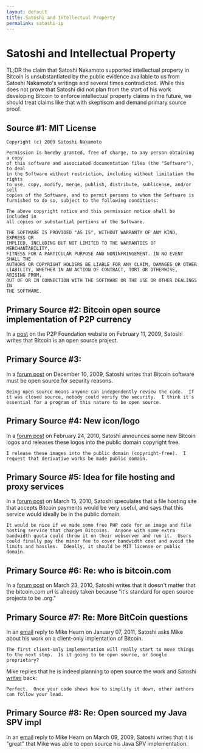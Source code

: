 ```yaml
---
layout: default
title: Satoshi and Intellectual Property
permalink: satoshi-ip
---
```


# Satoshi and Intellectual Property

TL;DR the claim that Satoshi Nakamoto supported intellectual property in Bitcoin is unsubstantiated by the public evidence
available to us from Satoshi Nakamoto's writings and several times contradicted. While this does not prove that Satoshi did not plan from the start of his work developing Bitcoin to enforce intellectual property claims in the future, we should treat claims like that with skeptiscm and demand primary source proof.

## Source #1: MIT License 



```
Copyright (c) 2009 Satoshi Nakamoto

Permission is hereby granted, free of charge, to any person obtaining a copy
of this software and associated documentation files (the "Software"), to deal
in the Software without restriction, including without limitation the rights
to use, copy, modify, merge, publish, distribute, sublicense, and/or sell
copies of the Software, and to permit persons to whom the Software is
furnished to do so, subject to the following conditions:

The above copyright notice and this permission notice shall be included in
all copies or substantial portions of the Software.

THE SOFTWARE IS PROVIDED "AS IS", WITHOUT WARRANTY OF ANY KIND, EXPRESS OR
IMPLIED, INCLUDING BUT NOT LIMITED TO THE WARRANTIES OF MERCHANTABILITY,
FITNESS FOR A PARTICULAR PURPOSE AND NONINFRINGEMENT. IN NO EVENT SHALL THE
AUTHORS OR COPYRIGHT HOLDERS BE LIABLE FOR ANY CLAIM, DAMAGES OR OTHER
LIABILITY, WHETHER IN AN ACTION OF CONTRACT, TORT OR OTHERWISE, ARISING FROM,
OUT OF OR IN CONNECTION WITH THE SOFTWARE OR THE USE OR OTHER DEALINGS IN
THE SOFTWARE.
```

## Primary Source #2: Bitcoin open source implementation of P2P currency

In a [post](https://wakgill.github.io/bitcoin-archive/docs/forum/p2p-foundation/1/#selection-23.109-23.176) on the P2P Foundation website on February 11, 2009, Satoshi writes that Bitcoin is an open source project.

## Primary Source #3:

In a [forum post](https://wakgill.github.io/bitcoin-archive/docs/forum/bitcoin-forum/13/#selection-23.1421-23.1619) on December 10, 2009, Satoshi writes that Bitcoin software must be open source for security reasons.

```
Being open source means anyone can independently review the code.  If it was closed source, nobody could verify the security.  I think it's essential for a program of this nature to be open source.
```

## Primary Source #4: New icon/logo

In a [forum post](https://wakgill.github.io/bitcoin-archive/docs/forum/bitcoin-forum/71/#selection-23.527-23.647) on February 24, 2010, Satoshi announces some new Bitcoin logos and releases these logos into the public domain copyright free. 

```
I release these images into the public domain (copyright-free).  I request that derivative works be made public domain.
```

## Primary Source #5: Idea for file hosting and proxy services

In a [forum post](https://wakgill.github.io/bitcoin-archive/docs/forum/bitcoin-forum/87/#selection-23.794-23.1137) on March 15, 2010, Satoshi speculates that a file hosting site that accepts Bitcoin payments would be very useful, and says that this service would ideally be in the public domain.

```
It would be nice if we made some free PHP code for an image and file hosting service that charges Bitcoins.  Anyone with some extra bandwidth quota could throw it on their webserver and run it.  Users could finally pay the minor fee to cover bandwidth cost and avoid the limits and hassles.  Ideally, it should be MIT license or public domain.
```

## Primary Source #6: Re: who is bitcoin.com

In a [forum post](https://wakgill.github.io/bitcoin-archive/docs/forum/bitcoin-forum/90/#selection-23.287-23.337) on March 23, 2010, Satoshi writes that it doesn't matter that the bitcoin.com url is already taken because "it's standard for open source projects to be .org."


## Primary Source #7: Re: More BitCoin questions

In an [email](https://wakgill.github.io/bitcoin-archive/docs/emails/mike-hearn/10/#selection-27.423-2.8) reply to Mike Hearn on January 07, 2011, Satoshi asks Mike about his work on a client-only implentation of Bitcoin.

```
The first client-only implementation will really start to move things to the next step.  Is it going to be open source, or Google proprietary?
```

Mike replies that he is indeed planning to open source the work and Satoshi [writes](https://wakgill.github.io/bitcoin-archive/docs/emails/mike-hearn/11/#selection-25.164-25.257) back:

```
Perfect.  Once your code shows how to simplify it down, other authors can follow your lead.  
```

## Primary Source #8: Re: Open sourced my Java SPV impl

In an [email](https://wakgill.github.io/bitcoin-archive/docs/emails/mike-hearn/13/#selection-27.691-27.835) reply to Mike Hearn on March 09, 2009, Satoshi writes that it is "great" that Mike was able to open source his Java SPV implementation. 





